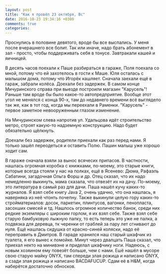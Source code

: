```yaml
---
layout: post
title: "Как я провёл 23 октября, Вс"
date: 2016-10-23 19:34:16 +0300
comments: true
categories: 
---
```

Проснулись в половине девятого, вроде бы все выспались. У меня после вчерашнего все болит. Так или иначе, надо брать абонемент в зал - просто, чтобы поддерживать себя в тонусе. Завтракали кашей и яичницей.

В десять часов поехали к Паше разбираться в гараже, Поля поехала со мной, потому что ей захотелось в гости к Маше. Юля осталась с малышом дома, потому что Игорёк кашляет. Сначала заехали ещё в гараж, забрали колёса. Доехали без задержек. В самом конце Мичуринского справа при выезде построили магазин "Карусель"! Раньше там вроде бы было какое-то автопредприятие. Вообще этот угол не менялся с конца 90-х, там до недавнего времени всё выглядело так же, как в тот год, когда мы переехали в Раменки. "Карусель" - первое заметное невооруженным глазом изменение. 

На Мичуринском слева напротив ул. Удальцова идёт строительство метро, строят какую-то надземную конструкцию. Надо будет обязательно щёлкнуть.

Доехали без задержек, родители приехали как раз перед нами. Я только зашёл переодеться и оставить Полю. Пашин малыш уже хорошо ходит сам.

В гараже сначала взяли за вынос всячесих припасов. В частности, нашлась огромная коробка с книжками, по-моему, это старые книги, которые всегда стояли у нас на полках, ещё в Ясенево: Дюма, Рафаэль Сабатини, загадочная Ольга Форш и др. Отец сказал, что их надо немедленно выкинуть, мама сказала, что отвезёт их на дачу. По-моему, это литература в самый раз для дачи. Паша нашёл кучу каких-то журналов. Я взял себе книгу Java 2, очень удачно, что она нашлась, я наверняка из неё чтонть почепну. Также выкинули целую гору каких-то стройматериалов: досок, паркетин, плинтусов, вагонки, пенопласта, засохших смесей и тд. Нашлось огромное количество банок, среди них редкие экземляры с широким горлом, я их взял себе. Также взял себе старую бамбуковую лыжную палку, то есть теперь это уже не палка, а подвязка для деревца, тк черенки от граблей за пару лет сгнивают до нуля. Ещё нашлась сидушка от красно-синей коляски, надо её переправить в Дмитров. В гараде хранился наш старый шкафчик из туалета, я его вынес к помойке. Минут через двалцать Паша сказал, что приехал некто на минивэне и приделал шкафчику ноги. Надеюсь, с новым хозяином ему повезёт больше, чем с нами. Ешё нашёл в мусоре свою старую майку ONYX, там спереди злая рожица и написано ONYX, а сзади злая рожица и написано BACDAFUCUP. Сдам её в H&M, когда наберётся достаточно обносков.